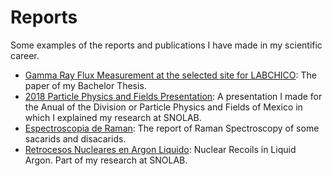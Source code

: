 # Reports
Some examples of the reports and publications I have made in my scientific career.

- [Gamma Ray Flux Measurement at the selected site for LABCHICO](https://github.com/khadamich/Portfolio/blob/main/Reports/Published_Paper.pdf): The paper of my Bachelor Thesis.
- [2018 Particle Physics and Fields Presentation](https://github.com/khadamich/Portfolio/blob/main/Reports/2018-Presentation.pdf): A presentation I made for the Anual of the Division or Particle Physics and Fields of Mexico in which I explained my research at SNOLAB.
- [Espectroscopia de Raman](https://github.com/khadamich/Portfolio/blob/main/Reports/Espectroscopi%CC%81a_de_Raman.pdf): The report of Raman Spectroscopy of some sacarids and disacarids.
- [Retrocesos Nucleares en Argon Liquido](https://github.com/khadamich/Portfolio/blob/main/Reports/Retrocesos_Nucleares_en_Argo%CC%81n_Li%CC%81quido.pdf): Nuclear Recoils in Liquid Argon. Part of my research at SNOLAB.
